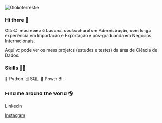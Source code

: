 ![Globoterrestre](https://user-images.githubusercontent.com/78648122/118824221-0c886980-b890-11eb-95d4-326ca450172e.jpg)

### Hi there 👋


Olá 😀, meu nome é Luciana, sou bacharel em Administração, com longa experiência em Importação e Exportação e pós-graduanda em Negócios Internacionais.

Aqui vc pode ver os meus projetos (estudos e testes) da área de Ciência de Dados.

### Skills 👩‍💻

🐍 Python.
🗄 SQL.
🧮 Power BI.


### Find me around the world 🌎  

[LinkedIn](www.linkedin.com/in/luciana-lanzoni-menges)

[Instagram](@mengeslucy)

